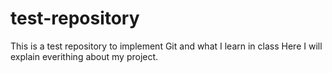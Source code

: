 # test-repository
This is a test repository to implement Git and what I learn in class
Here I will explain everithing about my project.
